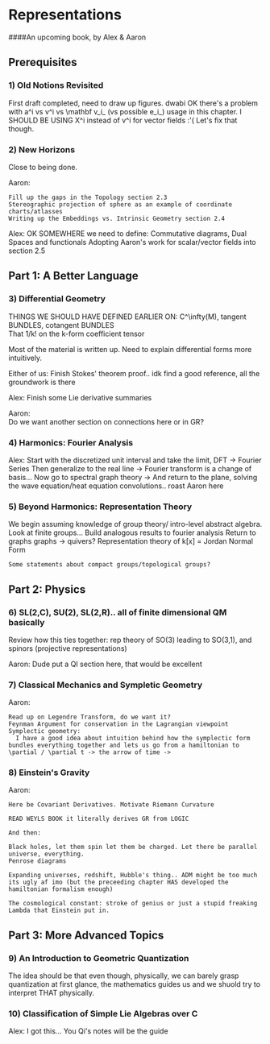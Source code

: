# Representations

####An upcoming book, by Alex &amp; Aaron



## Prerequisites

### 1) Old Notions Revisited

First draft completed, need to draw up figures. dwabi
OK there's a problem with a^i vs v^i vs \mathbf v_i_ (vs possible e_i_) usage in this chapter. I SHOULD BE USING X^i instead of v^i for vector fields :'( Let's fix that though.


### 2) New Horizons

Close to being done. 

  Aaron:
  
    Fill up the gaps in the Topology section 2.3
    Stereographic projection of sphere as an example of coordinate charts/atlasses 
    Writing up the Embeddings vs. Intrinsic Geometry section 2.4
  Alex:
	OK SOMEWHERE we need to define:
		Commutative diagrams, Dual Spaces and functionals
    Adopting Aaron's work for scalar/vector fields into section 2.5 

## Part 1: A Better Language

### 3) Differential Geometry

THINGS WE SHOULD HAVE DEFINED EARLIER ON:
	C^\infty(M), tangent BUNDLES, cotangent BUNDLES\
	That 1/k! on the k-form coefficient tensor

Most of the material is written up. Need to explain differential forms more intuitively.

  Either of us:
	Finish Stokes' theorem proof.. idk find a good reference, all the groundwork is there
	
	

  Alex: 
    Finish some Lie derivative summaries

  Aaron:  
    Do we want another section on connections here or in GR? 


### 4) Harmonics: Fourier Analysis

   Alex:
	Start with the discretized unit interval and take the limit, DFT -> Fourier Series
	Then generalize to the real line
		-> Fourier transform is a change of basis... 
	Now go to spectral graph theory 
		-> 
	And return to the plane, solving the wave equation/heat equation
		convolutions.. roast Aaron here
	

### 5) Beyond Harmonics: Representation Theory
 
  We begin assuming knowledge of group theory/ intro-level abstract algebra. 
  	Look at finite groups...
		Build analogous results to fourier analysis
	Return to graphs 
		graphs -> quivers?
		Representation theory of k[x] = Jordan Normal Form
	
	Some statements about compact groups/topological groups?


## Part 2: Physics

### 6) SL(2,C), SU(2), SL(2,R).. all of finite dimensional QM basically

  Review how this ties together: rep theory of SO(3) leading to SO(3,1), and spinors (projective representations)

  Aaron:
	Dude put a QI section here, that would be excellent

### 7) Classical Mechanics and Sympletic Geometry

  Aaron: 

    Read up on Legendre Transform, do we want it?
    Feynman Argument for conservation in the Lagrangian viewpoint
    Symplectic geometry: 
      I have a good idea about intuition behind how the symplectic form bundles everything together and lets us go from a hamiltonian to \partial / \partial t -> the arrow of time -> 
    

### 8) Einstein's Gravity
  Aaron:

    Here be Covariant Derivatives. Motivate Riemann Curvature
	
	READ WEYLS BOOK it literally derives GR from LOGIC 
	
	And then:
	
	Black holes, let them spin let them be charged. Let there be parallel universe, everything. 
	Penrose diagrams
	
	Expanding universes, redshift, Hubble's thing.. ADM might be too much its ugly af imo (but the preceeding chapter HAS developed the hamiltonian formalism enough)
	
	The cosmological constant: stroke of genius or just a stupid freaking Lambda that Einstein put in.  

## Part 3: More Advanced Topics

### 9) An Introduction to Geometric Quantization

   The idea should be that even though, physically, we can barely grasp quantization at first glance, the mathematics guides us and we shuold try to interpret THAT physically. 

### 10) Classification of Simple Lie Algebras over C
   Alex:
	I got this... You Qi's notes will be the guide
